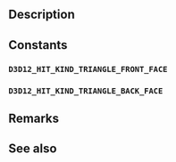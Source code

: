 ## Description

## Constants

### `D3D12_HIT_KIND_TRIANGLE_FRONT_FACE`

### `D3D12_HIT_KIND_TRIANGLE_BACK_FACE`

## Remarks

## See also